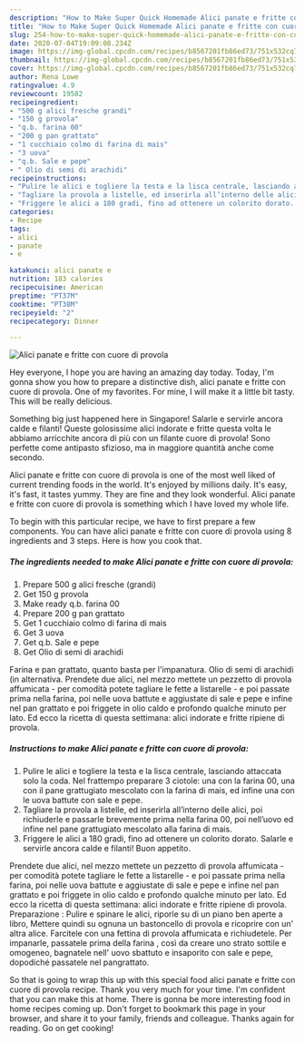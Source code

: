 ```yaml
---
description: "How to Make Super Quick Homemade Alici panate e fritte con cuore di provola"
title: "How to Make Super Quick Homemade Alici panate e fritte con cuore di provola"
slug: 254-how-to-make-super-quick-homemade-alici-panate-e-fritte-con-cuore-di-provola
date: 2020-07-04T19:09:08.234Z
image: https://img-global.cpcdn.com/recipes/b8567201fb86ed73/751x532cq70/alici-panate-e-fritte-con-cuore-di-provola-recipe-main-photo.jpg
thumbnail: https://img-global.cpcdn.com/recipes/b8567201fb86ed73/751x532cq70/alici-panate-e-fritte-con-cuore-di-provola-recipe-main-photo.jpg
cover: https://img-global.cpcdn.com/recipes/b8567201fb86ed73/751x532cq70/alici-panate-e-fritte-con-cuore-di-provola-recipe-main-photo.jpg
author: Rena Lowe
ratingvalue: 4.9
reviewcount: 19582
recipeingredient:
- "500 g alici fresche grandi"
- "150 g provola"
- "q.b. farina 00"
- "200 g pan grattato"
- "1 cucchiaio colmo di farina di mais"
- "3 uova"
- "q.b. Sale e pepe"
- " Olio di semi di arachidi"
recipeinstructions:
- "Pulire le alici e togliere la testa e la lisca centrale, lasciando attaccata solo la coda. Nel frattempo preparare 3 ciotole: una con la farina 00, una con il pane grattugiato mescolato con la farina di mais, ed infine una con le uova battute con sale e pepe."
- "Tagliare la provola a listelle, ed inserirla all’interno delle alici, poi richiuderle e passarle brevemente prima nella farina 00, poi nell’uovo ed infine nel pane grattugiato mescolato alla farina di mais."
- "Friggere le alici a 180 gradi, fino ad ottenere un colorito dorato. Salarle e servirle ancora calde e filanti! Buon appetito."
categories:
- Recipe
tags:
- alici
- panate
- e

katakunci: alici panate e 
nutrition: 183 calories
recipecuisine: American
preptime: "PT37M"
cooktime: "PT38M"
recipeyield: "2"
recipecategory: Dinner

---
```



![Alici panate e fritte con cuore di provola](https://img-global.cpcdn.com/recipes/b8567201fb86ed73/751x532cq70/alici-panate-e-fritte-con-cuore-di-provola-recipe-main-photo.jpg)

Hey everyone, I hope you are having an amazing day today. Today, I'm gonna show you how to prepare a distinctive dish, alici panate e fritte con cuore di provola. One of my favorites. For mine, I will make it a little bit tasty. This will be really delicious.

Something big just happened here in Singapore! Salarle e servirle ancora calde e filanti! Queste golosissime alici indorate e fritte questa volta le abbiamo arricchite ancora di più con un filante cuore di provola! Sono perfette come antipasto sfizioso, ma in maggiore quantità anche come secondo.

Alici panate e fritte con cuore di provola is one of the most well liked of current trending foods in the world. It's enjoyed by millions daily. It's easy, it's fast, it tastes yummy. They are fine and they look wonderful. Alici panate e fritte con cuore di provola is something which I have loved my whole life.


To begin with this particular recipe, we have to first prepare a few components. You can have alici panate e fritte con cuore di provola using 8 ingredients and 3 steps. Here is how you cook that.

<!--inarticleads1-->

##### The ingredients needed to make Alici panate e fritte con cuore di provola:

1. Prepare 500 g alici fresche (grandi)
1. Get 150 g provola
1. Make ready q.b. farina 00
1. Prepare 200 g pan grattato
1. Get 1 cucchiaio colmo di farina di mais
1. Get 3 uova
1. Get q.b. Sale e pepe
1. Get  Olio di semi di arachidi


Farina e pan grattato, quanto basta per l&#39;impanatura. Olio di semi di arachidi (in alternativa. Prendete due alici, nel mezzo mettete un pezzetto di provola affumicata - per comodità potete tagliare le fette a listarelle - e poi passate prima nella farina, poi nelle uova battute e aggiustate di sale e pepe e infine nel pan grattato e poi friggete in olio caldo e profondo qualche minuto per lato. Ed ecco la ricetta di questa settimana: alici indorate e fritte ripiene di provola. 

<!--inarticleads2-->

##### Instructions to make Alici panate e fritte con cuore di provola:

1. Pulire le alici e togliere la testa e la lisca centrale, lasciando attaccata solo la coda. Nel frattempo preparare 3 ciotole: una con la farina 00, una con il pane grattugiato mescolato con la farina di mais, ed infine una con le uova battute con sale e pepe.
1. Tagliare la provola a listelle, ed inserirla all’interno delle alici, poi richiuderle e passarle brevemente prima nella farina 00, poi nell’uovo ed infine nel pane grattugiato mescolato alla farina di mais.
1. Friggere le alici a 180 gradi, fino ad ottenere un colorito dorato. Salarle e servirle ancora calde e filanti! Buon appetito.


Prendete due alici, nel mezzo mettete un pezzetto di provola affumicata - per comodità potete tagliare le fette a listarelle - e poi passate prima nella farina, poi nelle uova battute e aggiustate di sale e pepe e infine nel pan grattato e poi friggete in olio caldo e profondo qualche minuto per lato. Ed ecco la ricetta di questa settimana: alici indorate e fritte ripiene di provola. Preparazione : Pulire e spinare le alici, riporle su di un piano ben aperte a libro, Mettere quindi su ognuna un bastoncello di provola e ricoprire con un&#39; altra alice. Farcitele con una fettina di provola affumicata e richiudetele. Per impanarle, passatele prima della farina , così da creare uno strato sottile e omogeneo, bagnatele nell&#39; uovo sbattuto e insaporito con sale e pepe, dopodiché passatele nel pangrattato. 

So that is going to wrap this up with this special food alici panate e fritte con cuore di provola recipe. Thank you very much for your time. I'm confident that you can make this at home. There is gonna be more interesting food in home recipes coming up. Don't forget to bookmark this page in your browser, and share it to your family, friends and colleague. Thanks again for reading. Go on get cooking!
